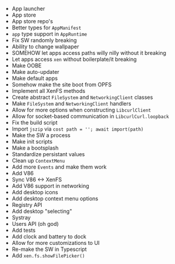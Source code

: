 - App launcher
- App store
- App store repo's
- Better types for `AppManifest`
- `app` type support in `AppRuntime`
- Fix SW randomly breaking
- Ability to change wallpaper
- SOMEHOW let apps access paths willy nilly without it breaking
- Let apps access `xen` without boilerplate/it breaking
- Make OOBE
- Make auto-updater
- Make default apps
- Somehow make the site boot from OPFS
- Implement all XenFS methods
- Create abstract `FileSystem` and `NetworkingClient` classes
- Make `FileSystem` and `NetworkingClient` handlers
- Allow for more options when constructing `LibcurlClient`
- Allow for socket-based communication in `LibcurlCurl.loopback`
- Fix the build script
- Import `jszip` via `cost path = ''; await import(path)`
- Make the SW a process
- Make init scripts
- Make a bootsplash
- Standardize persistant values
- Clean up `ContextMenu`
- Add more `Events` and make them work
- Add V86
- Sync V86 <-> XenFS
- Add V86 support in networking
- Add desktop icons
- Add desktop context menu options
- Registry API
- Add desktop "selecting"
- Systray
- Users API (oh god)
- Add tests
- Add clock and battery to dock
- Allow for more customizations to UI
- Re-make the SW in Typescript
- Add `xen.fs.showFilePicker()`